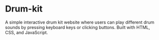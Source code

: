 # Drum-kit
A simple interactive drum kit website where users can play different drum sounds by pressing keyboard keys or clicking buttons. Built with HTML, CSS, and JavaScript.

